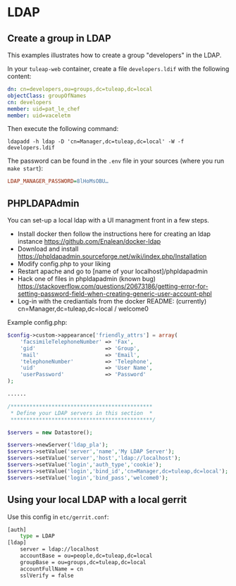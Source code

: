 # LDAP

## Create a group in LDAP

This examples illustrates how to create a group \"developers\" in the
LDAP.

In your `tuleap-web` container, create a file `developers.ldif` with the
following content:

``` yaml
dn: cn=developers,ou=groups,dc=tuleap,dc=local
objectClass: groupOfNames
cn: developers
member: uid=pat_le_chef
member: uid=vaceletm
```

Then execute the following command:

``` shell
ldapadd -h ldap -D 'cn=Manager,dc=tuleap,dc=local' -W -f developers.ldif
```

The password can be found in the `.env` file in your sources (where you
run `make start`):

``` ini
LDAP_MANAGER_PASSWORD=8lHoMsOBU…
```

## PHPLDAPAdmin

You can set-up a local ldap with a UI managment front in a few steps.

-   Install docker then follow the instructions here for creating an
    ldap instance <https://github.com/Enalean/docker-ldap>
-   Download and install
    <https://phpldapadmin.sourceforge.net/wiki/index.php/Installation>
-   Modify config.php to your liking
-   Restart apache and go to \[name of your localhost\]/phpldapadmin
-   Hack one of files in phpldapadmin (known bug)
    <https://stackoverflow.com/questions/20673186/getting-error-for-setting-password-field-when-creating-generic-user-account-phpl>
-   Log-in with the crediantials from the docker README: (currently)
    cn=Manager,dc=tuleap,dc=local / welcome0

Example config.php:

``` php
$config->custom->appearance['friendly_attrs'] = array(
    'facsimileTelephoneNumber' => 'Fax',
    'gid'                      => 'Group',
    'mail'                     => 'Email',
    'telephoneNumber'          => 'Telephone',
    'uid'                      => 'User Name',
    'userPassword'             => 'Password'
);

......

/*********************************************
 * Define your LDAP servers in this section  *
 *********************************************/

$servers = new Datastore();

$servers->newServer('ldap_pla');
$servers->setValue('server','name','My LDAP Server');
$servers->setValue('server','host','ldap://localhost');
$servers->setValue('login','auth_type','cookie');
$servers->setValue('login','bind_id','cn=Manager,dc=tuleap,dc=local');
$servers->setValue('login','bind_pass','welcome0');
```

## Using your local LDAP with a local gerrit

Use this config in `etc/gerrit.conf`:

``` bash
[auth]
    type = LDAP
[ldap]
    server = ldap://localhost
    accountBase = ou=people,dc=tuleap,dc=local
    groupBase = ou=groups,dc=tuleap,dc=local
    accountFullName = cn
    sslVerify = false
```
